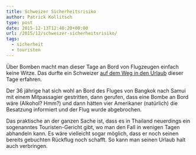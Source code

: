 ```yaml
---
title: Schweizer Sicherheitsrisiko
author: Patrick Kollitsch
type: post
date: 2015-12-13T12:40:20+00:00
url: /2015/12/schweizer-sicherheitsrisiko/
tags:
  - sicherheit
  - touristen
---
```


Über Bomben macht man dieser Tage an Bord von Flugzeugen einfach keine Witze. Das durfte ein Schweizer [auf dem Weg in den Urlaub][1] dieser Tage erfahren. 

Der 36 jährige hat sich wohl an Bord des Fluges von Bangkok nach Samui mit einem Mitpassagier gestritten, dann gerufen, dass eine Bombe an Bord wäre (Alkohol? Hmm?) und dann hätten vier Amerikaner (natürlich) die Besatzung informiert und der Flug wurde abgebrochen. 

Das praktische an der ganzen Sache ist, dass es in Thailand neuerdings ein sogenanntes Touristen-Gericht gibt, wo man den Fall in wenigen Tagen abhandeln kann. Es wäre vielleicht sogar möglich, dass er noch seinen bereits gebuchten Rückflug noch schafft. So kann man seinen Urlaub halt auch verbringen.

[1]: http://www.bangkokpost.com/news/general/792457/man-held-after-samui-flight-threat
